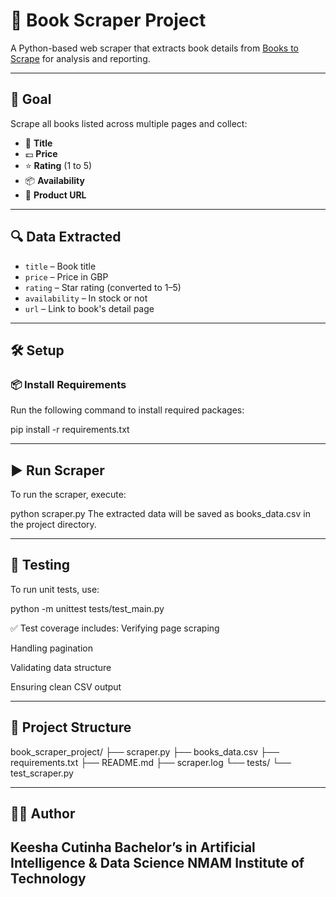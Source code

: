 # 📘 Book Scraper Project

A Python-based web scraper that extracts book details from [Books to Scrape](http://books.toscrape.com) for analysis and reporting.

---

## 🎯 Goal

Scrape all books listed across multiple pages and collect:

- 📗 **Title**
- 💷 **Price**
- ⭐ **Rating** (1 to 5)
- 📦 **Availability**
- 🔗 **Product URL**


---

## 🔍 Data Extracted

- `title` – Book title  
- `price` – Price in GBP  
- `rating` – Star rating (converted to 1–5)  
- `availability` – In stock or not  
- `url` – Link to book's detail page  

---

## 🛠 Setup

### 📦 Install Requirements

Run the following command to install required packages:


pip install -r requirements.txt

---

## ▶️ Run Scraper

To run the scraper, execute:

python scraper.py
The extracted data will be saved as books_data.csv in the project directory.

---

## 🧪 Testing
To run unit tests, use:

python -m unittest tests/test_main.py

✅ Test coverage includes:
Verifying page scraping

Handling pagination

Validating data structure

Ensuring clean CSV output

---


## 📁 Project Structure

book_scraper_project/
├── scraper.py
├── books_data.csv
├── requirements.txt
├── README.md
├── scraper.log
└── tests/
    └── test_scraper.py

 ---

## 👩‍💻 Author

Keesha Cutinha
Bachelor’s in Artificial Intelligence & Data Science
NMAM Institute of Technology
---
